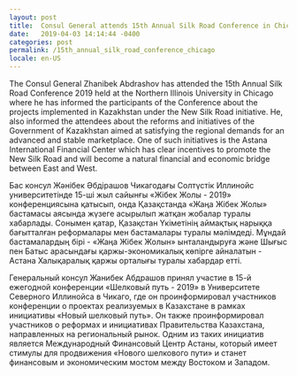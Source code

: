 ```yaml
---
layout: post
title:  Consul General attends 15th Annual Silk Road Conference in Chicago
date:   2019-04-03 14:14:44 -0400
categories: post
permalink: /15th_annual_silk_road_conference_chicago
locale: en-US
---
```


The Consul General Zhanibek Abdrashov has attended the 15th Annual Silk Road Conference 2019 held at the Northern Illinois University in Chicago where he has informed the participants of the Conference about the projects implemented in Kazakhstan under the New Silk Road initiative. He, also informed the attendees about the reforms and initiatives of the Government of Kazakhstan aimed at satisfying the regional demands for an advanced and stable marketplace. One of such initiatives is the Astana International Financial Center which has clear incentives to promote the New Silk Road and will become a natural financial and economic bridge between East and West.


Бас консул Жәнібек Әбдірашов Чикагодағы Солтүстік Иллинойс университетінде 15-ші жыл сайынғы «Жібек Жолы - 2019» конференциясына қатысып, онда Қазақстанда «Жаңа Жібек Жолы» бастамасы аясында  жүзеге асырылып жатқан жобалар туралы хабарлады. Сонымен қатар, Қазақстан Үкіметінің аймақтық нарыққа бағытталған реформалары мен бастамалары туралы мәлiмдедi. Мұндай бастамалардың бірі -  «Жаңа Жібек Жолын» ынталандыруға және Шығыс пен Батыс арасындағы қаржы-экономикалық көпірге айналатын - Астана  Халықаралық қаржы орталығы туралы хабардар еттi.


Генеральный консул Жанибек Абдрашов принял участие в 15-й ежегодной конференции «Шелковый путь - 2019» в Университете Северного Иллинойса в Чикаго, где он проинформировал участников конференции о проектах реализуемых в Казахстане в рамках инициативы «Новый шелковый путь». Он также проинформировал участников о реформах и инициативах Правительства Казахстана, направленных на региональный рынок. Одним из таких инициатив является Международный Финансовый Центр Астаны, который имеет стимулы для продвижения «Нового шелкового пути» и станет финансовым и экономическим мостом между Востоком и Западом.
